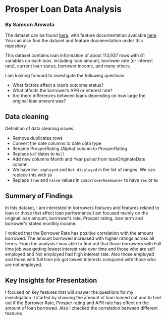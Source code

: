 # Prosper Loan Data Analysis
### By Samson Amwata

The dataset can be found [here](https://s3.amazonaws.com/udacity-hosted-downloads/ud651/prosperLoanData.csv), with feature documentation available [here](https://docs.google.com/spreadsheets/d/1gDyi_L4UvIrLTEC6Wri5nbaMmkGmLQBk-Yx3z0XDEtI/edit#gid=0)
You can also find the dataset and feature documentation under this repository

This dataset contains loan information of about 113,937 rows with 81 variables on each
loan, including loan amount, borrower rate (or interest rate), current loan status, borrower income, and many others.

I am looking forward to investigate the following questions
- What factors affect a loan’s outcome status?
- What affects the borrower’s APR or interest rate?
- Are there differences between loans depending on how large the original loan amount was?

## Data cleaning
Definition of data cleaning issues
- Remove duplicates rows
- Convert the date columns to date data type
- Rename ProsperRating (Alpha) column to ProsperRating
- Replace `NaT` dates to `Null`
- Add new columns Month and Year pulled from loanOriginateDate column
- We have `Not employed` and `Not displayed` in the list of ranges. We can replace this with `$0`
- Replace `True` and `False` values in `IsBorrowerHomeowner` to have `Yes` or `No`

## Summary of Findings
In this dataset, I am interested in borrowers features and features related to loan or those that affect loan performance.I am focused mainly on the original loan amount, borrower's rate, Prosper rating, loan term and borrower's stated monthly income.

I noticed that the Borrower Rate has positive correlation with the amount borrowed. The amount borrowed increased with higher ratings across all terms.
From the analysis I was able to find out that those borrowers with Full time job was getting lowest interest rate over time and those who are self employed and Not employed had high interest rate.
Also those employed and those with full time job got lowest interests compared with those who are not employed.


## Key Insights for Presentation
I focused on key features that will answer the questions for my investigation. I started by showing the amount of loan loaned out and to find out if the Borrower Rate, Prosper rating and APR rate has effect on the amount of loan borrowed.
Also I checked the correlation between different features 
